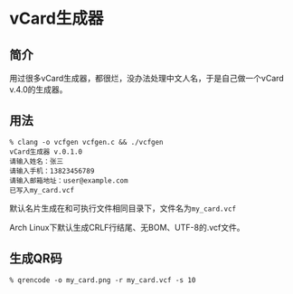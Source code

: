 # vCard生成器

## 简介

用过很多vCard生成器，都很烂，没办法处理中文人名，于是自己做一个vCard v.4.0的生成器。

## 用法

```
% clang -o vcfgen vcfgen.c && ./vcfgen
vCard生成器 v.0.1.0
请输入姓名：张三
请输入手机：13823456789
请输入邮箱地址：user@example.com
已写入my_card.vcf
```

默认名片生成在和可执行文件相同目录下，文件名为`my_card.vcf`

Arch Linux下默认生成CRLF行结尾、无BOM、UTF-8的.vcf文件。

## 生成QR码

```
% qrencode -o my_card.png -r my_card.vcf -s 10
```

